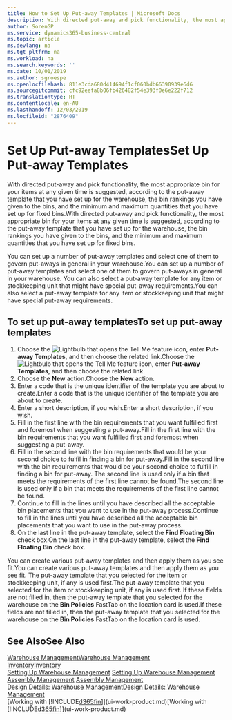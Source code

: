 ```yaml
---
title: How to Set Up Put-away Templates | Microsoft Docs
description: With directed put-away and pick functionality, the most appropriate bin for your items at any given time is suggested, according to the put-away template that you have set up for the warehouse, the bin rankings you have given to the bins, and the minimum and maximum quantities that you have set up for fixed bins.
author: SorenGP
ms.service: dynamics365-business-central
ms.topic: article
ms.devlang: na
ms.tgt_pltfrm: na
ms.workload: na
ms.search.keywords: ''
ms.date: 10/01/2019
ms.author: sgroespe
ms.openlocfilehash: 811e3cda680d414694f1cf060bdb66390939e6d6
ms.sourcegitcommit: cfc92eefa8b06fb426482f54e393f0e6e222f712
ms.translationtype: HT
ms.contentlocale: en-AU
ms.lasthandoff: 12/03/2019
ms.locfileid: "2876409"
---
```

# <a name="set-up-put-away-templates"></a><span data-ttu-id="6c5ae-103">Set Up Put-away Templates</span><span class="sxs-lookup"><span data-stu-id="6c5ae-103">Set Up Put-away Templates</span></span>
<span data-ttu-id="6c5ae-104">With directed put-away and pick functionality, the most appropriate bin for your items at any given time is suggested, according to the put-away template that you have set up for the warehouse, the bin rankings you have given to the bins, and the minimum and maximum quantities that you have set up for fixed bins.</span><span class="sxs-lookup"><span data-stu-id="6c5ae-104">With directed put-away and pick functionality, the most appropriate bin for your items at any given time is suggested, according to the put-away template that you have set up for the warehouse, the bin rankings you have given to the bins, and the minimum and maximum quantities that you have set up for fixed bins.</span></span>  

<span data-ttu-id="6c5ae-105">You can set up a number of put-away templates and select one of them to govern put-aways in general in your warehouse.</span><span class="sxs-lookup"><span data-stu-id="6c5ae-105">You can set up a number of put-away templates and select one of them to govern put-aways in general in your warehouse.</span></span> <span data-ttu-id="6c5ae-106">You can also select a put-away template for any item or stockkeeping unit that might have special put-away requirements.</span><span class="sxs-lookup"><span data-stu-id="6c5ae-106">You can also select a put-away template for any item or stockkeeping unit that might have special put-away requirements.</span></span>  

## <a name="to-set-up-put-away-templates"></a><span data-ttu-id="6c5ae-107">To set up put-away templates</span><span class="sxs-lookup"><span data-stu-id="6c5ae-107">To set up put-away templates</span></span>  
1.  <span data-ttu-id="6c5ae-108">Choose the ![Lightbulb that opens the Tell Me feature](media/ui-search/search_small.png "Tell me what you want to do") icon, enter **Put-away Templates**, and then choose the related link.</span><span class="sxs-lookup"><span data-stu-id="6c5ae-108">Choose the ![Lightbulb that opens the Tell Me feature](media/ui-search/search_small.png "Tell me what you want to do") icon, enter **Put-away Templates**, and then choose the related link.</span></span>  
2.  <span data-ttu-id="6c5ae-109">Choose the **New** action.</span><span class="sxs-lookup"><span data-stu-id="6c5ae-109">Choose the **New** action.</span></span>  
3.  <span data-ttu-id="6c5ae-110">Enter a code that is the unique identifier of the template you are about to create.</span><span class="sxs-lookup"><span data-stu-id="6c5ae-110">Enter a code that is the unique identifier of the template you are about to create.</span></span>  
4.  <span data-ttu-id="6c5ae-111">Enter a short description, if you wish.</span><span class="sxs-lookup"><span data-stu-id="6c5ae-111">Enter a short description, if you wish.</span></span>  
5.  <span data-ttu-id="6c5ae-112">Fill in the first line with the bin requirements that you want fulfilled first and foremost when suggesting a put-away.</span><span class="sxs-lookup"><span data-stu-id="6c5ae-112">Fill in the first line with the bin requirements that you want fulfilled first and foremost when suggesting a put-away.</span></span>  
6.  <span data-ttu-id="6c5ae-113">Fill in the second line with the bin requirements that would be your second choice to fulfil in finding a bin for put-away.</span><span class="sxs-lookup"><span data-stu-id="6c5ae-113">Fill in the second line with the bin requirements that would be your second choice to fulfill in finding a bin for put-away.</span></span> <span data-ttu-id="6c5ae-114">The second line is used only if a bin that meets the requirements of the first line cannot be found.</span><span class="sxs-lookup"><span data-stu-id="6c5ae-114">The second line is used only if a bin that meets the requirements of the first line cannot be found.</span></span>  
7.  <span data-ttu-id="6c5ae-115">Continue to fill in the lines until you have described all the acceptable bin placements that you want to use in the put-away process.</span><span class="sxs-lookup"><span data-stu-id="6c5ae-115">Continue to fill in the lines until you have described all the acceptable bin placements that you want to use in the put-away process.</span></span>  
8.  <span data-ttu-id="6c5ae-116">On the last line in the put-away template, select the **Find Floating Bin** check box.</span><span class="sxs-lookup"><span data-stu-id="6c5ae-116">On the last line in the put-away template, select the **Find Floating Bin** check box.</span></span>  

<span data-ttu-id="6c5ae-117">You can create various put-away templates and then apply them as you see fit.</span><span class="sxs-lookup"><span data-stu-id="6c5ae-117">You can create various put-away templates and then apply them as you see fit.</span></span> <span data-ttu-id="6c5ae-118">The put-away template that you selected for the item or stockkeeping unit, if any is used first.</span><span class="sxs-lookup"><span data-stu-id="6c5ae-118">The put-away template that you selected for the item or stockkeeping unit, if any is used first.</span></span> <span data-ttu-id="6c5ae-119">If these fields are not filled in, then the put-away template that you selected for the warehouse on the **Bin Policies** FastTab on the location card is used.</span><span class="sxs-lookup"><span data-stu-id="6c5ae-119">If these fields are not filled in, then the put-away template that you selected for the warehouse on the **Bin Policies** FastTab on the location card is used.</span></span>  

## <a name="see-also"></a><span data-ttu-id="6c5ae-120">See Also</span><span class="sxs-lookup"><span data-stu-id="6c5ae-120">See Also</span></span>  
[<span data-ttu-id="6c5ae-121">Warehouse Management</span><span class="sxs-lookup"><span data-stu-id="6c5ae-121">Warehouse Management</span></span>](warehouse-manage-warehouse.md)  
[<span data-ttu-id="6c5ae-122">Inventory</span><span class="sxs-lookup"><span data-stu-id="6c5ae-122">Inventory</span></span>](inventory-manage-inventory.md)  
<span data-ttu-id="6c5ae-123">[Setting Up Warehouse Management](warehouse-setup-warehouse.md)   </span><span class="sxs-lookup"><span data-stu-id="6c5ae-123">[Setting Up Warehouse Management](warehouse-setup-warehouse.md)   </span></span>  
<span data-ttu-id="6c5ae-124">[Assembly Management](assembly-assemble-items.md)  </span><span class="sxs-lookup"><span data-stu-id="6c5ae-124">[Assembly Management](assembly-assemble-items.md)  </span></span>  
[<span data-ttu-id="6c5ae-125">Design Details: Warehouse Management</span><span class="sxs-lookup"><span data-stu-id="6c5ae-125">Design Details: Warehouse Management</span></span>](design-details-warehouse-management.md)  
<span data-ttu-id="6c5ae-126">[Working with [!INCLUDE[d365fin](includes/d365fin_md.md)]](ui-work-product.md)</span><span class="sxs-lookup"><span data-stu-id="6c5ae-126">[Working with [!INCLUDE[d365fin](includes/d365fin_md.md)]](ui-work-product.md)</span></span>
